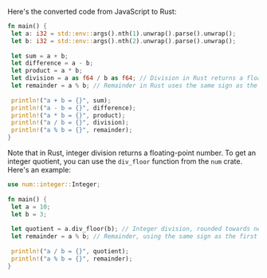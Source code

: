 Here's the converted code from JavaScript to Rust:
```rust
fn main() {
 let a: i32 = std::env::args().nth(1).unwrap().parse().unwrap();
 let b: i32 = std::env::args().nth(2).unwrap().parse().unwrap();
 
 let sum = a + b;
 let difference = a - b;
 let product = a * b;
 let division = a as f64 / b as f64; // Division in Rust returns a floating-point number
 let remainder = a % b; // Remainder in Rust uses the same sign as the first operand
 
 println!("a + b = {}", sum);
 println!("a - b = {}", difference);
 println!("a * b = {}", product);
 println!("a / b = {}", division);
 println!("a % b = {}", remainder);
}
```
Note that in Rust, integer division returns a floating-point number. To get an integer quotient, you can use the `div_floor` function from the `num` crate. Here's an example:
```rust
use num::integer::Integer;
 
fn main() {
 let a = 10;
 let b = 3;
 
 let quotient = a.div_floor(b); // Integer division, rounded towards negative infinity
 let remainder = a % b; // Remainder, using the same sign as the first operand
 
 println!("a / b = {}", quotient);
 println!("a % b = {}", remainder);
}
```


